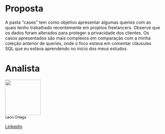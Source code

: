 # Proposta
A pasta "cases" tem como objetivo apresentar algumas queries com as quais tenho trabalhado recentemente em projetos freelancers. Observe que os dados foram alterados para proteger a privacidade dos clientes. Os casos apresentados são mais complexos em comparação com a minha coleção anterior de queries, onde o foco estava em comentar cláusulas SQL que eu estava aprendendo no início dos meus estudos.

<h1 align="left">Analista</h1>

[<img src="https://avatars.githubusercontent.com/u/64026100?v=4" width=115> <br><sub>Leon Ortega</sub>](https://github.com/Leonkoc)

[Linkedin](https://www.linkedin.com/in/leon-ortega-cerqueira-frontend/)
